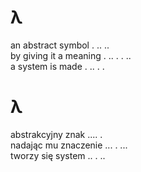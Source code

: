 # λ

an abstract symbol . .. ..  
by giving it a meaning . .. . . ..  
a system is made . .. . .  

# λ

abstrakcyjny znak .... .  
nadając mu znaczenie ... . ...  
tworzy się system .. . ..  